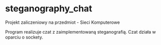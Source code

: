 # steganography_chat

Projekt zaliczeniowy na przedmiot - Sieci Komputerowe

Program realizuje czat z zaimplementowaną steganografią. 
Czat działa w oparciu o sockety.
